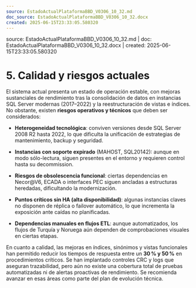 ```yaml
---
source: EstadoActualPlataformaBBD_V0306_10_32.md
doc_source: EstadoActualPlataformaBBD_V0306_10_32.docx
created: 2025-06-15T23:33:05.580320
---
```

<div class="fragment-meta">source: EstadoActualPlataformaBBD_V0306_10_32.md | doc: EstadoActualPlataformaBBD_V0306_10_32.docx | created: 2025-06-15T23:33:05.580320</div>

# 5. Calidad y riesgos actuales 

El sistema actual presenta un estado de operación estable, con mejoras
sustanciales de rendimiento tras la consolidación de datos en instancias
SQL Server modernas (2017–2022) y la reestructuración de vistas e
índices. No obstante, existen **riesgos operativos y técnicos** que
deben ser considerados:

- **Heterogeneidad tecnológica**: conviven versiones desde SQL Server
  2008 R2 hasta 2022, lo que dificulta la unificación de estrategias de
  mantenimiento, backup y seguridad.

- **Instancias con soporte expirado** (MAHOST, SQL20142): aunque en modo
  sólo-lectura, siguen presentes en el entorno y requieren control hasta
  su decommission.

- **Riesgos de obsolescencia funcional**: ciertas dependencias en
  Necor@V6, ECADA o interfaces PEC siguen ancladas a estructuras
  heredadas, dificultando la modernización.

- **Puntos críticos sin HA (alta disponibilidad)**: algunas instancias
  claves no disponen de réplica o failover automático, lo que incrementa
  la exposición ante caídas no planificadas.

- **Dependencias manuales en flujos ETL**: aunque automatizados, los
  flujos de Turquía y Noruega aún dependen de comprobaciones visuales en
  ciertas etapas.

En cuanto a calidad, las mejoras en índices, sinónimos y vistas
funcionales han permitido reducir los tiempos de respuesta entre un
**30 % y 50 %** en procedimientos críticos. Se han implantado controles
CRC y logs que aseguran trazabilidad, pero aún no existe una cobertura
total de pruebas automatizadas ni de alertas proactivas de rendimiento.
Se recomienda avanzar en esas áreas como parte del plan de evolución
técnica.

